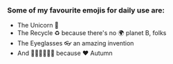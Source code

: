 ### Some of my favourite emojis for daily use are:
* The Unicorn 🦄 
* The Recycle ♻️ because there's no 🌍 planet B, folks
* The Eyeglasses 👓 an amazing invention
* And 🍂🍁🌰🍄🎃🍎 because ❤️ Autumn 
